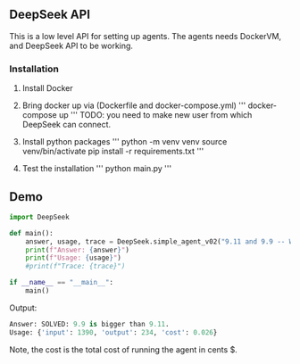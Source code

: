 ## DeepSeek API

This is a low level API for setting up agents. The agents needs DockerVM, and DeepSeek API to be working.

### Installation

1) Install Docker
2) Bring docker up via (Dockerfile and docker-compose.yml)
'''
docker-compose up
'''
TODO: you need to make new user from which DeepSeek can connect.

4) Install python packages
'''
python -m venv venv
source venv/bin/activate
pip install -r requirements.txt
'''

5) Test the installation
'''
python main.py
'''


## Demo
```python
import DeepSeek

def main():
    answer, usage, trace = DeepSeek.simple_agent_v02("9.11 and 9.9 -- Which is bigger? think")
    print(f"Answer: {answer}")
    print(f"Usage: {usage}")
    #print(f"Trace: {trace}")

if __name__ == "__main__":
    main()

```

Output:
```python
Answer: SOLVED: 9.9 is bigger than 9.11.
Usage: {'input': 1390, 'output': 234, 'cost': 0.026}
```

Note, the cost is the total cost of running the agent in cents $.
